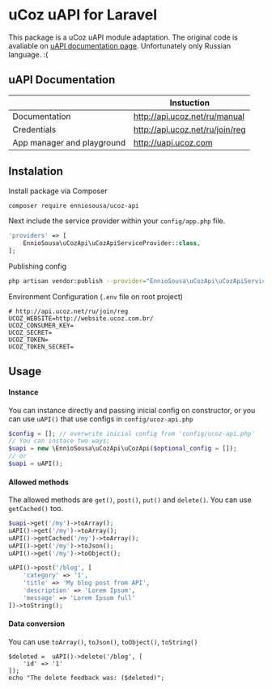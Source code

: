 # uCoz uAPI for Laravel
This package is a uCoz uAPI module adaptation. The original code is avaliable on [uAPI documentation page](http://api.ucoz.net/ru/manual/module).
Unfortunately only Russian language. :(

## uAPI Documentation
|| Instuction|
|---|---|
| Documentation | http://api.ucoz.net/ru/manual |
| Credentials | http://api.ucoz.net/ru/join/reg |
| App manager and playground | http://uapi.ucoz.com |

## Instalation
Install package via Composer
```bash
composer require enniosousa/ucoz-api
```
Next include the service provider within your `config/app.php` file.

```php
'providers' => [
    EnnioSousa\uCozApi\uCozApiServiceProvider::class,
];
```

Publishing config
```bash
php artisan vendor:publish --provider="EnnioSousa\uCozApi\uCozApiServiceProvider"
```

Environment Configuration (`.env` file on root project)
```env
# http://api.ucoz.net/ru/join/reg
UCOZ_WEBSITE=http://website.ucoz.com.br/
UCOZ_CONSUMER_KEY=
UCOZ_SECRET=
UCOZ_TOKEN=
UCOZ_TOKEN_SECRET=
```

## Usage

#### Instance
You can instance directly and passing inicial config on constructor, or you can use `uAPI()` that use configs in `config/ucoz-api.php`
```php
$config = []; // overwrite inicial config from 'config/ucoz-api.php'
// You can instace two ways:
$uapi = new \EnnioSousa\uCozApi\uCozApi($optional_config = []);
// or
$uapi = uAPI();
```

#### Allowed methods
The allowed methods are `get()`, `post()`, `put()` and `delete()`. You can use `getCached()` too.
```php
$uapi->get('/my')->toArray();
uAPI()->get('/my')->toArray();
uAPI()->getCached('/my')->toArray();
uAPI()->get('/my')->toJson();
uAPI()->get('/my')->toObject();

uAPI()->post('/blog', [
    'category' => '1',
    'title' => 'My blog post from API',
    'description' => 'Lorem Ipsum',
    'message' => 'Lorem Ipsum full'
])->toString();
```

#### Data conversion
You can use `toArray()`, `toJson()`, `toObject()`, `toString()`
```
$deleted =  uAPI()->delete('/blog', [
    'id' => '1'
]);
echo "The delete feedback was: ($deleted)";
```
